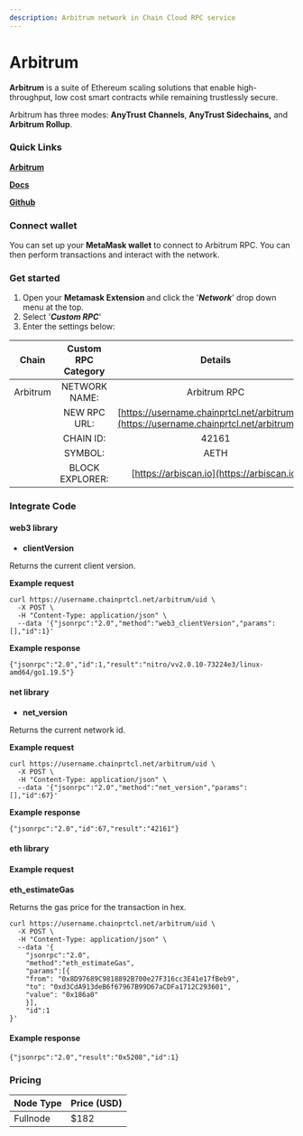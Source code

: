 ```yaml
---
description: Arbitrum network in Chain Cloud RPC service
---
```


# Arbitrum

**Arbitrum** is a suite of Ethereum scaling solutions that enable high-throughput, low cost smart contracts while remaining trustlessly secure.

Arbitrum has three modes: **AnyTrust Channels**, **AnyTrust Sidechains,** and **Arbitrum Rollup**.

### **Quick Links**[​](https://docs.chain.com/docs/cloud/supported-chains/arbitrum/#quick-links) <a href="#quick-links" id="quick-links"></a>

[**Arbitrum**](https://arbitrum.io/) ​

[**Docs**](https://developer.offchainlabs.com/docs/frontend\_integration)**​**

[**Github**](https://github.com/OffchainLabs)

### Connect wallet[​](https://docs.chain.com/docs/cloud/supported-chains/arbitrum/#connect-wallet) <a href="#connect-wallet" id="connect-wallet"></a>

You can set up your **MetaMask wallet** to connect to Arbitrum RPC. You can then perform transactions and interact with the network.

### Get started[​](https://https://docs.chain.com/docs/cloud/supported-chains/arbitrum/#get-started) <a href="#get-started" id="get-started"></a>

1. Open your **Metamask Extension** and click the '_**Network**_' drop down menu at the top.
2. Select '_**Custom RPC**_'
3. Enter the settings below:

|  Chain   | Custom RPC Category |                                        Details                                         |
| :------: | :-----------------: | :------------------------------------------------------------------------------------: |
| Arbitrum |    NETWORK NAME:    |                                      Arbitrum RPC                                      |
|          |    NEW RPC URL:     | [https://username.chainprtcl.net/arbitrum/uid](https://username.chainprtcl.net/arbitrum/uid) |
|          |      CHAIN ID:      |                                         42161                                          |
|          |       SYMBOL:       |                                          AETH                                          |
|          |   BLOCK EXPLORER:   |                       [https://arbiscan.io](https://arbiscan.io)                       |

### Integrate Code[​](https://docs.chain.com/docs/cloud/supported-chains/arbitrum/#gnosis-1) <a href="#gnosis-1" id="gnosis-1"></a>

#### web3 library[​](https://docs.chain.com/docs/cloud/supported-chains/arbitrum/#web3-library) <a href="#web3-library" id="web3-library"></a>

* **clientVersion**

Returns the current client version.

**Example request**[**​**](https://docs.chain.com/docs/cloud/supported-chains/arbitrum/#example-request)

```
curl https://username.chainprtcl.net/arbitrum/uid \
  -X POST \
  -H "Content-Type: application/json" \
  --data '{"jsonrpc":"2.0","method":"web3_clientVersion","params":[],"id":1}'
```

**Example response**[**​**](https://docs.chain.com/docs/cloud/supported-chains/arbitrum/#example-response)

```
{"jsonrpc":"2.0","id":1,"result":"nitro/vv2.0.10-73224e3/linux-amd64/go1.19.5"}
```

#### net library[​](https://docs.chain.com/docs/cloud/supported-chains/arbitrum/#net-library) <a href="#net-library" id="net-library"></a>

* **net\_version**

Returns the current network id.

**Example request**[**​**](https://docs.chain.com/docs/cloud/supported-chains/arbitrum/#example-request-1)

```
curl https://username.chainprtcl.net/arbitrum/uid \
  -X POST \
  -H "Content-Type: application/json" \
  --data '{"jsonrpc":"2.0","method":"net_version","params":[],"id":67}'
```

**Example response**[**​**](https://docs.chain.com/docs/cloud/supported-chains/arbitrum/#example-response-1)

```
{"jsonrpc":"2.0","id":67,"result":"42161"}
```

#### eth library[​](https://docs.chain.com/docs/cloud/supported-chains/arbitrum/#eth-library) <a href="#eth-library" id="eth-library"></a>

#### Example request[​](https://docs.chain.com/docs/cloud/supported-chains/arbitrum/#example-request-2) <a href="#example-request-2" id="example-request-2"></a>

**eth\_estimateGas**

Returns the gas price for the transaction in hex.

```
curl https://username.chainprtcl.net/arbitrum/uid \
  -X POST \
  -H "Content-Type: application/json" \
  --data '{
    "jsonrpc":"2.0",
    "method":"eth_estimateGas",
    "params":[{
    "from": "0x8D97689C9818892B700e27F316cc3E41e17fBeb9",
    "to": "0xd3CdA913deB6f67967B99D67aCDFa1712C293601",
    "value": "0x186a0"
    }],
    "id":1
}'
```

#### Example response[​](https://docs.chain.com/docs/cloud/supported-chains/arbitrum/#example-response-2) <a href="#example-response-2" id="example-response-2"></a>

```
{"jsonrpc":"2.0","result":"0x5208","id":1}
```

### Pricing[​](https://docs.chain.com/docs/cloud/supported-chains/arbitrum/#pricing) <a href="#pricing" id="pricing"></a>

| Node Type             | Price (USD)          |
| --------------------- | ---------------------|
| Fullnode              | $182                 |
